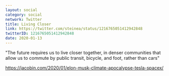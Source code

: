 ```yaml
---
layout: social
category: social
network: Twitter
title: Living Closer
link: https://twitter.com/steinea/status/1216765051412942848
twitterID: 1216765051412942848
date: 2020-01-13
---
```


"The future requires us to live closer together, in denser communities that allow us to commute by public transit, bicycle, and foot, rather than cars"

<https://jacobin.com/2020/01/elon-musk-climate-apocalypse-tesla-spacex/>
